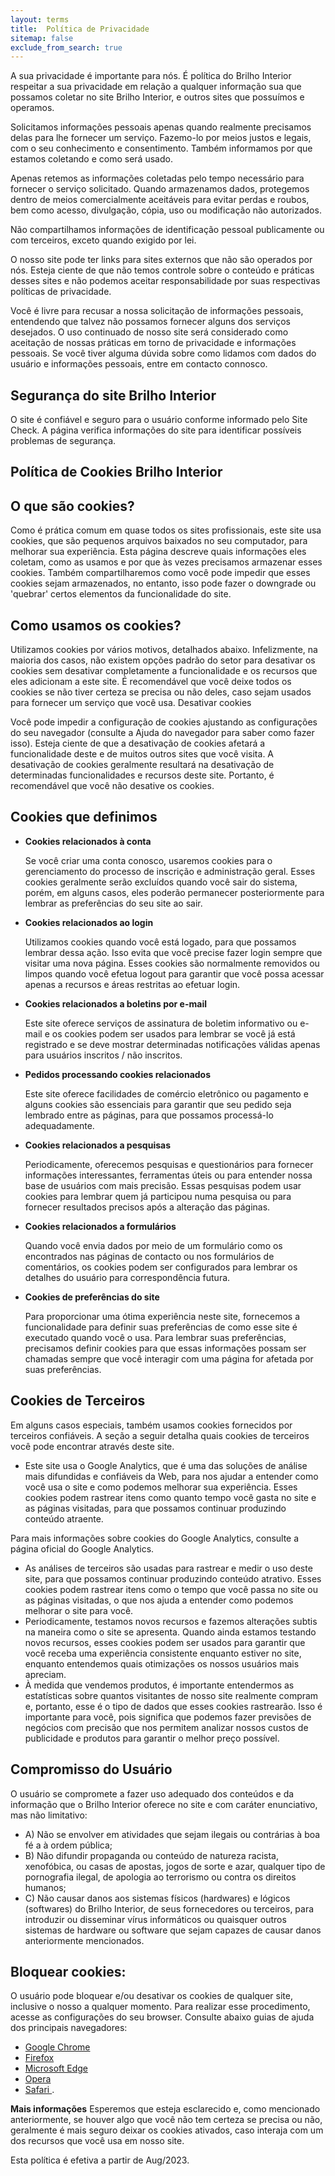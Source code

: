 ```yaml
---
layout: terms
title:  Política de Privacidade
sitemap: false
exclude_from_search: true
---
```

A sua privacidade é importante para nós. É política do Brilho Interior respeitar a sua privacidade 
em relação a qualquer informação sua que possamos coletar no site Brilho Interior, e outros sites que possuímos e 
operamos.

Solicitamos informações pessoais apenas quando realmente precisamos delas para lhe fornecer um serviço. Fazemo-lo 
por meios justos e legais, com o seu conhecimento e consentimento. Também informamos por que estamos coletando 
e como será usado.

Apenas retemos as informações coletadas pelo tempo necessário para fornecer o serviço solicitado. 
Quando armazenamos dados, protegemos dentro de meios comercialmente aceitáveis para evitar perdas e roubos, 
bem como acesso, divulgação, cópia, uso ou modificação não autorizados.

Não compartilhamos informações de identificação pessoal publicamente ou com terceiros, exceto quando exigido por lei.

O nosso site pode ter links para sites externos que não são operados por nós. Esteja ciente de que não temos controle 
sobre o conteúdo e práticas desses sites e não podemos aceitar responsabilidade por suas respectivas 
políticas de privacidade.

Você é livre para recusar a nossa solicitação de informações pessoais, entendendo que talvez não possamos fornecer 
alguns dos serviços desejados.
O uso continuado de nosso site será considerado como aceitação de nossas práticas em torno de privacidade 
e informações pessoais. Se você tiver alguma dúvida sobre como lidamos com dados do usuário e informações pessoais, 
entre em contacto connosco.

## Segurança do site Brilho Interior

O site é confiável e seguro para o usuário conforme informado pelo Site Check. A página verifica informações do site 
para identificar possíveis problemas de segurança.

## Política de Cookies Brilho Interior

## O que são cookies?

Como é prática comum em quase todos os sites profissionais, este site usa cookies, que são pequenos arquivos 
baixados no seu computador, para melhorar sua experiência. Esta página descreve quais informações eles coletam, 
como as usamos e por que às vezes precisamos armazenar esses cookies. 
Também compartilharemos como você pode impedir que esses cookies sejam armazenados, no entanto, isso pode fazer 
o downgrade ou 'quebrar' certos elementos da funcionalidade do site.

## Como usamos os cookies?

Utilizamos cookies por vários motivos, detalhados abaixo. Infelizmente, na maioria dos casos, não existem opções padrão do setor para desativar os cookies sem desativar completamente a funcionalidade e os recursos que eles adicionam a este site. É recomendável que você deixe todos os cookies se não tiver certeza se precisa ou não deles, caso sejam usados ​​para fornecer um serviço que você usa.
Desativar cookies

Você pode impedir a configuração de cookies ajustando as configurações do seu navegador (consulte a Ajuda do navegador para saber como fazer isso). Esteja ciente de que a desativação de cookies afetará a funcionalidade deste e de muitos outros sites que você visita. A desativação de cookies geralmente resultará na desativação de determinadas funcionalidades e recursos deste site. 
Portanto, é recomendável que você não desative os cookies.

## Cookies que definimos

- **Cookies relacionados à conta**

  Se você criar uma conta conosco, usaremos cookies para o gerenciamento do processo de inscrição e administração geral. 
  Esses cookies geralmente serão excluídos quando você sair do sistema, porém, em alguns casos, eles poderão permanecer 
  posteriormente para lembrar as preferências do seu site ao sair.

- **Cookies relacionados ao login**

  Utilizamos cookies quando você está logado, para que possamos lembrar dessa ação. 
  Isso evita que você precise fazer login sempre que visitar uma nova página. Esses cookies são normalmente removidos 
  ou limpos quando você efetua logout para garantir que você possa acessar apenas a recursos e áreas restritas ao efetuar login.

- **Cookies relacionados a boletins por e-mail**

    Este site oferece serviços de assinatura de boletim informativo ou e-mail e os cookies podem ser usados 
    para lembrar se você já está registrado e se deve mostrar determinadas notificações válidas apenas para usuários inscritos / não inscritos.

- **Pedidos processando cookies relacionados**

    Este site oferece facilidades de comércio eletrônico ou pagamento e alguns cookies são essenciais para garantir 
    que seu pedido seja lembrado entre as páginas, para que possamos processá-lo adequadamente.

- **Cookies relacionados a pesquisas**

    Periodicamente, oferecemos pesquisas e questionários para fornecer informações interessantes, ferramentas úteis ou 
    para entender nossa base de usuários com mais precisão. Essas pesquisas podem usar cookies para lembrar quem já 
    participou numa pesquisa ou para fornecer resultados precisos após a alteração das páginas.

- **Cookies relacionados a formulários**

    Quando você envia dados por meio de um formulário como os encontrados nas páginas de contacto ou nos formulários 
    de comentários, os cookies podem ser configurados para lembrar os detalhes do usuário para correspondência futura.

- **Cookies de preferências do site**

    Para proporcionar uma ótima experiência neste site, fornecemos a funcionalidade para definir suas preferências 
    de como esse site é executado quando você o usa. Para lembrar suas preferências, precisamos definir cookies para 
    que essas informações possam ser chamadas sempre que você interagir com uma página for afetada por suas preferências.

## Cookies de Terceiros
Em alguns casos especiais, também usamos cookies fornecidos por terceiros confiáveis. A seção a seguir detalha quais 
cookies de terceiros você pode encontrar através deste site.

- Este site usa o Google Analytics, que é uma das soluções de análise mais difundidas e confiáveis da Web, para nos 
  ajudar a entender como você usa o site e como podemos melhorar sua experiência. Esses cookies podem rastrear itens 
  como quanto tempo você gasta no site e as páginas visitadas, para que possamos continuar produzindo conteúdo atraente.

Para mais informações sobre cookies do Google Analytics, consulte a página oficial do Google Analytics.

- As análises de terceiros são usadas para rastrear e medir o uso deste site, para que possamos continuar produzindo conteúdo atrativo. Esses cookies podem rastrear itens como o tempo que você passa no site ou as páginas visitadas, o que nos ajuda a entender como podemos melhorar o site para você.
- Periodicamente, testamos novos recursos e fazemos alterações subtis na maneira como o site se apresenta. Quando ainda estamos testando novos recursos, esses cookies podem ser usados ​​para garantir que você receba uma experiência consistente enquanto estiver no site, enquanto entendemos quais otimizações os nossos usuários mais apreciam.
- À medida que vendemos produtos, é importante entendermos as estatísticas sobre quantos visitantes de nosso site realmente compram e, portanto, esse é o tipo de dados que esses cookies rastrearão. Isso é importante para você, pois significa que podemos fazer previsões de negócios com precisão que nos permitem analizar nossos custos de publicidade e produtos para garantir o melhor preço possível.

## Compromisso do Usuário

O usuário se compromete a fazer uso adequado dos conteúdos e da informação que o Brilho Interior oferece no site e com caráter enunciativo, mas não limitativo:

- A) Não se envolver em atividades que sejam ilegais ou contrárias à boa fé a à ordem pública;
- B) Não difundir propaganda ou conteúdo de natureza racista, xenofóbica, ou casas de apostas, jogos de sorte e azar, qualquer tipo de pornografia ilegal, de apologia ao terrorismo ou contra os direitos humanos;
- C) Não causar danos aos sistemas físicos (hardwares) e lógicos (softwares) do Brilho Interior, de seus fornecedores ou terceiros, para introduzir ou disseminar vírus informáticos ou quaisquer outros sistemas de hardware ou software que sejam capazes de causar danos anteriormente mencionados.

## Bloquear cookies:

O usuário pode bloquear e/ou desativar os cookies de qualquer site, inclusive o nosso a qualquer momento. Para realizar esse procedimento, acesse as configurações do seu browser. Consulte abaixo guias de ajuda dos principais navegadores:

<ul> 
  <li> <a target='_blank' rel='noopener noreferrer' href='https://support.google.com/accounts/answer/61416?hl=en'> Google Chrome </a> </li>
  <li> <a target='_blank' rel='noopener noreferrer' href='https://support.mozilla.org/en-US/kb/enhanced-tracking-protection-firefox-desktop?redirectlocale=en-US&amp;redirectslug=enable-and-disable-cookies-website-preferences'> Firefox </a> </li>
  <li> <a target='_blank' rel='noopener noreferrer' href='https://support.microsoft.com/pt-br/help/17442/windows-internet-explorer-delete-manage-cookies'> Microsoft Edge </a> </li>
  <li> <a target='_blank' rel='noopener noreferrer' href='https://blogs.opera.com/news/2015/08/how-to-manage-cookies-in-opera/'> Opera </a> </li>
  <li> <a target='_blank' rel='noopener noreferrer' href='https://support.apple.com/pt-br/guide/safari/sfri11471/mac'> Safari </a>. </li>
</ul>

**Mais informações**
Esperemos que esteja esclarecido e, como mencionado anteriormente, se houver algo que você não tem certeza se precisa ou não, geralmente é mais seguro deixar os cookies ativados, caso interaja com um dos recursos que você usa em nosso site.

Esta política é efetiva a partir de Aug/2023.